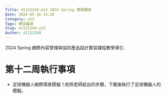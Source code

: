 ```yaml
---
Title: 41123249-w13 2024 Spring 課程網誌
Date: 2024-05-16 13:20
Category: w13
Tags: 網誌編寫
Slug: 41123249-w13
Author: 41123249
---
```

2024 Spring 網際內容管理與協同產品設計實習課程教學導引.

<!-- PELICAN_END_SUMMARY -->

# 第十二周執行事項
- 足球機器人網際場景模擬
1.依照老師給出的步驟，下載後執行了足球機器人的模擬。
